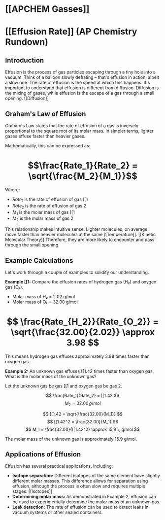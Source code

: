 # [[APCHEM Gasses]]
# [[Effusion Rate]] (AP Chemistry Rundown)

## Introduction

Effusion is the process of gas particles escaping through a tiny hole into a vacuum.  Think of a balloon slowly deflating – that's effusion in action, albeit a slow one.  The rate of effusion is the speed at which this happens.  It's important to understand that effusion is different from diffusion.  Diffusion is the mixing of gases, while effusion is the escape of a gas through a small opening. [[Diffusion]]

## Graham's Law of Effusion

Graham's Law states that the rate of effusion of a gas is inversely proportional to the square root of its molar mass. In simpler terms, lighter gases effuse faster than heavier gases.

Mathematically, this can be expressed as:

# $$\frac{Rate_1}{Rate_2} = \sqrt{\frac{M_2}{M_1}}$$

Where:

* $Rate_1$ is the rate of effusion of gas [[1
* $Rate_2$ is the rate of effusion of gas 2
* $M_1$ is the molar mass of gas [[1
* $M_2$ is the molar mass of gas 2

This relationship makes intuitive sense.  Lighter molecules, on average, move faster than heavier molecules at the same [[Temperature]]. [[Kinetic Molecular Theory]] Therefore, they are more likely to encounter and pass through the small opening.

## Example Calculations

Let's work through a couple of examples to solidify our understanding.

**Example [[1:** Compare the effusion rates of hydrogen gas (H₂) and oxygen gas (O₂).

* Molar mass of H₂ = 2.02 g/mol
* Molar mass of O₂ = 32.00 g/mol

# $$ \frac{Rate_{H_2}}{Rate_{O_2}} = \sqrt{\frac{32.00}{2.02}} \approx 3.98 $$

This means hydrogen gas effuses approximately 3.98 times faster than oxygen gas.

**Example 2:** An unknown gas effuses [[1.42 times faster than oxygen gas. What is the molar mass of the unknown gas?

Let the unknown gas be gas [[1 and oxygen gas be gas 2.

$$ \frac{Rate_1}{Rate_2} = [[1.42 $$
$$ M_2 = 32.00 \, g/mol $$

$$ [[1.42 = \sqrt{\frac{32.00}{M_1}} $$
$$ [[1.42^2 = \frac{32.00}{M_1} $$
$$ M_1 = \frac{32.00}{[[1.42^2} \approx 15.9 \, g/mol $$

The molar mass of the unknown gas is approximately 15.9 g/mol.


## Applications of Effusion

Effusion has several practical applications, including:

* **Isotope separation:**  Different isotopes of the same element have slightly different molar masses. This difference allows for separation using effusion, although the process is often slow and requires multiple stages. [[Isotopes]]
* **Determining molar mass:** As demonstrated in Example 2, effusion can be used to experimentally determine the molar mass of an unknown gas.
* **Leak detection:**  The rate of effusion can be used to detect leaks in vacuum systems or other sealed containers.




